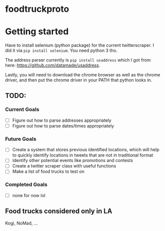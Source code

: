# foodtruckproto

# Getting started
Have to install selenium (python package) for the current twitterscraper. I did
it via `pip install selenium`. You need python 3 tho.

The address parser currently is `pip install usaddress` which I got from here: 
https://github.com/datamade/usaddress.

Lastly, you will need to download the chrome browser as well as the chrome 
driver, and then put the chrome driver in your PATH that python looks in.

## TODO:
### Current Goals
- [ ] Figure out how to parse addresses appropriately
- [ ] Figure out how to parse dates/times appropriately

### Future Goals
- [ ] Create a system that stores previous identified locations, which will help
to quickly identify locations in tweets that are not in traditional format
- [ ] Identify other potential events like promotions and contests
- [ ] Create a twitter scraper class with useful functions
- [ ] Make a list of food trucks to test on

### Completed Goals
- [ ] none for now lol

## Food trucks considered only in LA
Kogi, NoMad, ...